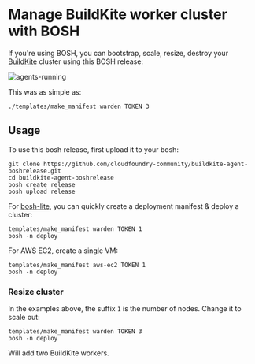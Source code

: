 Manage BuildKite worker cluster with BOSH
=========================================

If you're using BOSH, you can bootstrap, scale, resize, destroy your [BuildKite](https://buildkite.com) cluster using this BOSH release:

![agents-running](http://cl.ly/image/161B102R311o/buildkite-agents.png)

This was as simple as:

```
./templates/make_manifest warden TOKEN 3
```

Usage
-----

To use this bosh release, first upload it to your bosh:

```
git clone https://github.com/cloudfoundry-community/buildkite-agent-boshrelease.git
cd buildkite-agent-boshrelease
bosh create release
bosh upload release
```

For [bosh-lite](https://github.com/cloudfoundry/bosh-lite), you can quickly create a deployment manifest & deploy a cluster:

```
templates/make_manifest warden TOKEN 1
bosh -n deploy
```

For AWS EC2, create a single VM:

```
templates/make_manifest aws-ec2 TOKEN 1
bosh -n deploy
```

### Resize cluster

In the examples above, the suffix `1` is the number of nodes. Change it to scale out:

```
templates/make_manifest warden TOKEN 3
bosh -n deploy
```

Will add two BuildKite workers.
